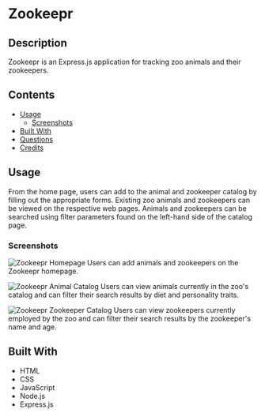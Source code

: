 # Zookeepr

## Description
Zookeepr is an Express.js application for tracking zoo animals and their zookeepers.
            


## Contents
* [Usage](#usage)
   * [Screenshots](#screenshots)
* [Built With](#built-with)
* [Questions](#questions)
* [Credits](#credits)

## Usage
From the home page, users can add to the animal and zookeeper catalog by filling out the appropriate forms.  Existing zoo animals and zookeepers can be viewed on the respective web pages.  Animals and zookeepers can be searched using filter parameters found on the left-hand side of the catalog page. 
    
### Screenshots
![Zookeepr Homepage](./assets/images/screenshot-1.png)
Users can add animals and zookeepers on the Zookeepr homepage.

![Zookeepr Animal Catalog](./assets/images/screenshot-2.png)
Users can view animals currently in the zoo's catalog and can filter their search results by diet and personality traits.

![Zookeepr Zookeeper Catalog](./assets/images/screenshot-3.png)
Users can view zookeepers currently employed by the zoo and can filter their search results by the zookeeper's name and age.

## Built With
* HTML
* CSS
* JavaScript
* Node.js
* Express.js
